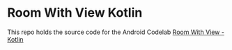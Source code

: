 # Room With View Kotlin
This repo holds the source code for the Android Codelab [Room With View - Kotlin](https://developer.android.com/codelabs/android-room-with-a-view-kotlin)
